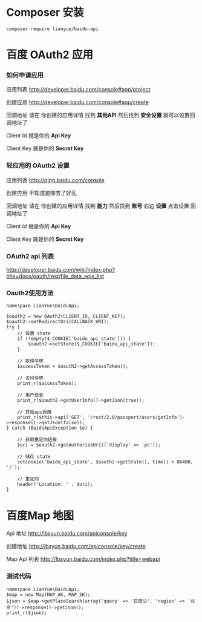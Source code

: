 

# Composer 安装

    composer require lianyue/baidu-api





# 百度 OAuth2 应用

### 如何申请应用

应用列表
    http://developer.baidu.com/console#app/project

创建应用
    http://developer.baidu.com/console#app/create

回调地址
    请在 你创建的应用详情 找到 **其他API** 然后找到 **安全设置**  就可以设置回调地址了

Client Id
    就是你的  **Api Key**

Client Key
    就是你的  **Secret Key**





### 轻应用的 OAuth2 设置
应用列表
    http://qing.baidu.com/console

创建应用
    不知道跑哪去了好乱

回调地址
    请在 你创建的应用详情 找到 **能力** 然后找到 **账号** 右边 **设置**  点击设置 回调地址了


Client Id
    就是你的  **Api Key**

Client Key
    就是你的  **Secret Key**



### OAuth2 api 列表
http://developer.baidu.com/wiki/index.php?title=docs/oauth/rest/file_data_apis_list


### Oauth2使用方法

    namespace LianYue\BaiduApi;

    $oauth2 = new OAuth2(CLIENT_ID, CLIENT_KEY);
    $oauth2->setRedirectUri(CALLBACK_URI);
    try {
        // 设置 state
        if (!empty($_COOKIE['baidu_api_state'])) {
            $oauth2->setState($_COOKIE['baidu_api_state']);
        }

        // 取得令牌
        $accessToken = $oauth2->getAccessToken();

        // 访问令牌
        print_r($accessToken);

        // 用户信息
        print_r($oauth2->getUserInfo()->getJson(true));

        // 其他api调用
        print_r($this->api('GET', '/rest/2.0/passport/users/getInfo')->response()->getJson(false));
    } catch (BaiduApiException $e) {

        // 获取重定向链接
        $uri = $oauth2->getAuthorizeUri(['display' => 'pc']);

        // 储存 state
        setcookie('baidu_api_state', $oauth2->getState(), time() + 86400, '/');

        // 重定向
        header('Location: ' . $uri);
    }





# 百度Map 地图

Api 地址
http://lbsyun.baidu.com/apiconsole/key

创建地址
http://lbsyun.baidu.com/apiconsole/key/create

Map Api 列表
http://lbsyun.baidu.com/index.php?title=webapi


### 测试代码

    namespace LianYue\BaiduApi;
    $map = new Map(MAP_AK, MAP_SK);
    $json = $map->getPlaceSearch(array('query' => '百度公', 'region' => '北京'))->response()->getJson();
    print_r($json);
